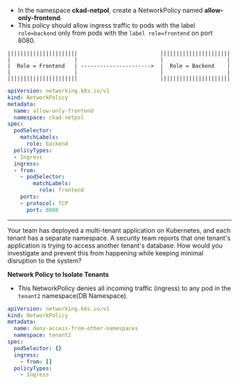 - In the namespace **ckad-netpol**, create a NetworkPolicy named **allow-only-frontend**.
- This policy should allow ingress traffic to pods with the label `role=backend` only from pods with the `label role=frontend` on port 8080.

```
||||||||||||||||||||||                          ||||||||||||||||||||||
|                    |                          |                    |
|  Role = Frontend   | ---------------------->  |  Role = Backend    |
|                    |                          |                    |
||||||||||||||||||||||                          |||||||||||||||||||||| 
```

```yaml
apiVersion: networking.k8s.io/v1
kind: NetworkPolicy
metadata:
  name: allow-only-frontend
  namespace: ckad-netpol
spec:
  podSelector:
    matchLabels:
      role: backend
  policyTypes:
  - Ingress
  ingress:
  - from:
    - podSelector:
        matchLabels:
          role: frontend
    ports:
    - protocol: TCP
      port: 8080
```

---

Your team has deployed a multi-tenant application on Kubernetes, and each tenant has a separate namespace. 
A security team reports that one tenant's application is trying to access another tenant's database. How would you investigate and prevent this from happening while keeping minimal disruption to the system?

**Network Policy to Isolate Tenants**
- This NetworkPolicy denies all incoming traffic (ingress) to any pod in the `tenant2` namespace(DB Namespace).
```yaml
apiVersion: networking.k8s.io/v1
kind: NetworkPolicy
metadata:
  name: deny-access-from-other-namespaces
  namespace: tenant2
spec:
  podSelector: {}
  ingress:
    - from: []
  policyTypes:
    - Ingress
```
